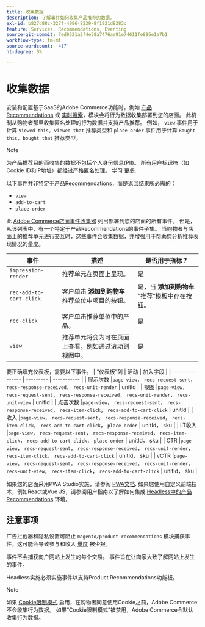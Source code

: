 ```yaml
---
title: 收集数据
description: 了解事件如何收集产品推荐的数据。
exl-id: b827d88c-327f-4986-8239-8f1921d8383c
feature: Services, Recommendations, Eventing
source-git-commit: 7ed9321a2f4e58a7476aa91e74611fe896e1a7b1
workflow-type: tm+mt
source-wordcount: '417'
ht-degree: 0%

---
```


# 收集数据

安装和配置基于SaaS的Adobe Commerce功能时，例如 [产品Recommendations](install-configure.md) 或 [实时搜索](https://experienceleague.adobe.com/docs/commerce-merchant-services/live-search/onboard/install.html)，模块会将行为数据收集部署到您的店面。 此机制从购物者那里收集匿名处理的行为数据并支持产品推荐。 例如， `view` 事件用于计算 `Viewed this, viewed that` 推荐类型和 `place-order` 事件用于计算 `Bought this, bought that` 推荐类型。

>[!NOTE]
>
>为产品推荐目的而收集的数据不包括个人身份信息(PII)。 所有用户标识符（如Cookie ID和IP地址）都经过严格匿名处理。 学习 [更多](https://www.adobe.com/privacy/experience-cloud.html).

以下事件并非特定于产品Recommendations，而是返回结果所必需的：

- `view`
- `add-to-cart`
- `place-order`

此 [Adobe Commerce店面事件收集器](https://developer.adobe.com/commerce/services/shared-services/storefront-events/collector/#quick-start) 列出部署到您的店面的所有事件。 但是，从该列表中，有一个特定于产品Recommendations的事件子集。 当购物者与店面上的推荐单元进行交互时，这些事件会收集数据，并增强用于帮助您分析推荐表现情况的量度。

| 事件 | 描述 | 是否用于指标？ |
| --- | --- | --- |
| `impression-render` | 推荐单元在页面上呈现。 | 是 |
| `rec-add-to-cart-click` | 客户单击 **添加到购物车** 推荐单位中项目的按钮。 | 是，当 **添加到购物车** “推荐”模板中存在按钮。 |
| `rec-click` | 客户单击推荐单位中的产品。 | 是 |
| `view` | 推荐单元将变为可在页面上查看，例如通过滚动到视图中。 | 是 |

要正确填充仪表板，需要以下事件。
| “仪表板”列 | 活动 | 加入字段 | | ---------------- | --------- | ----------- | | 展示次数 |`page-view`， `recs-request-sent`， `recs-response-received`， `recs-unit-render` | unitId | | 视图 |`page-view`， `recs-request-sent`， `recs-response-received`， `recs-unit-render`， `recs-unit-view` | unitId | | 点击次数 |`page-view`， `recs-request-sent`， `recs-response-received`， `recs-item-click`， `recs-add-to-cart-click`    | unitId | | 收入 |`page-view`， `recs-request-sent`， `recs-response-received`， `recs-item-click`， `recs-add-to-cart-click`， `place-order` | unitId， sku | | LT收入 |`page-view`， `recs-request-sent`， `recs-response-received`， `recs-item-click`， `recs-add-to-cart-click`， `place-order` | unitId， sku | | CTR |`page-view`， `recs-request-sent`， `recs-response-received`， `recs-unit-render`， `recs-item-click`， `recs-add-to-cart-click`  | unitId， sku | | vCTR |`page-view`， `recs-request-sent`， `recs-response-received`， `recs-unit-render`， `recs-unit-view`， `recs-item-click`， `recs-add-to-cart-click` | unitId， sku |

如果您的店面采用PWA Studio实施，请参阅 [PWA文档](https://developer.adobe.com/commerce/pwa-studio/integrations/product-recommendations/). 如果您使用自定义前端技术，例如React或Vue JS，请参阅用户指南以了解如何集成 [Headless中的产品Recommendations](headless.md) 环境。

## 注意事项

广告拦截器和隐私设置可阻止 `magento/product-recommendations` 模块捕获事件，这可能会导致参与和收入 [量度](workspace.md) 被少报。

事件不会捕获商户网站上发生的每个交易。 事件旨在让商家大致了解网站上发生的事件。

Headless实施必须实施事件以支持Product Recommendations功能板。

>[!NOTE]
>
>如果 [Cookie限制模式](https://experienceleague.adobe.com/docs/commerce-admin/start/compliance/privacy/compliance-cookie-law.html) 启用，在购物者同意使用Cookie之前，Adobe Commerce不会收集行为数据。 如果“Cookie限制模式”被禁用，Adobe Commerce会默认收集行为数据。
